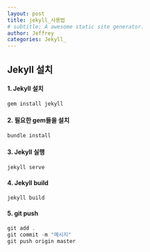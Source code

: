 ```yaml
---
layout: post
title: jekyll_사용법
# subtitle: A awesome static site generator.
author: Jeffrey
categories: Jekyll_
---
```


## Jekyll 설치

#### 1. Jekyll 설치
```jsx
gem install jekyll
```  
#### 2. 필요한 gem들을 설치
```jsx
bundle install
```
#### 3. Jekyll 실행
```jsx
jekyll serve
```
#### 4. Jekyll build
```jsx
jekyll build
```
#### 5. git push
```jsx
git add .
git commit -m "메시지"
git push origin master
```
